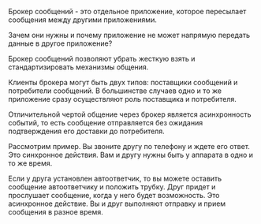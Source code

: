 Брокер сообщений - это отдельное приложение, которое пересылает сообщения между другими приложениями.

Зачем они нужны и почему приложение не может напрямую передать данные в другое приложение?

Брокер сообщений позволяют убрать жесткую взять и стандартизировать механизмы общения.

Клиенты брокера могут быть двух типов: поставщики сообщений и потребители сообщений. В большинстве случаев одно и то же
приложение сразу осуществляют роль поставщика и потребителя.

Отличительной чертой общение через брокер является асинхронность событий, то есть сообщение отправляется без ожидания
подтверждения его доставки до потребителя.

Рассмотрим пример. Вы звоните другу по телефону и ждете его ответ. Это синхронное действия. Вам и другу нужны быть у
аппарата в одно и то же время.

Если у друга установлен автоответчик, то вы можете оставить сообщение автоответчику и положить трубку. Друг придет и
прослушает сообщение, когда у него будет возможность. Это асинхронное действие. Вы и друг выполняют отправку и прием
сообщения в разное время.